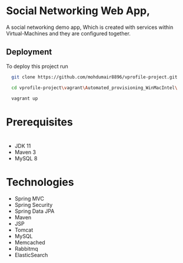 # Social Networking Web App,

A social networking demo app, Which is created with services within Virtual-Machines and they are configured together.

## Deployment

To deploy this project run

```bash
  git clone https://github.com/mohdumair8896/vprofile-project.git
```

```bash
  cd vprofile-project\vagrant\Automated_provisioning_WinMacIntel\ 
```

```bash
  vagrant up
```

# Prerequisites
#
- JDK 11 
- Maven 3 
- MySQL 8

# Technologies 
- Spring MVC
- Spring Security
- Spring Data JPA
- Maven
- JSP
- Tomcat
- MySQL
- Memcached
- Rabbitmq
- ElasticSearch


